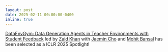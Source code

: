 ```yaml
---
layout: post
date: 2025-02-11 00:00:00-0400
inline: true
---
```


[DataEnvGym: Data Generation Agents in Teacher Environments with Student Feedback](https://dataenvgym.github.io) led by [Zaid Khan](https://zaidkhan.me) with [Jaemin Cho](https://j-min.io) and [Mohit Bansal](https://www.cs.unc.edu/~mbansal) has been selected as a ICLR 2025 Spotlight!


